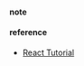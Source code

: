 
#### note  


#### reference  
* [React Tutorial](https://www.taniarascia.com/getting-started-with-react/)